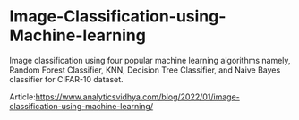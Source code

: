 # Image-Classification-using-Machine-learning
Image classification using four popular machine learning algorithms namely, Random Forest Classifier, KNN, Decision Tree Classifier, and Naive Bayes classifier for CIFAR-10 dataset.

Article:https://www.analyticsvidhya.com/blog/2022/01/image-classification-using-machine-learning/
